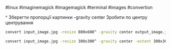 
#linux #imaginemagick #imagemagick #terminal #images #convertion

^ Зберегти пропорції картинки 
-gravity center Зробити по центру центрування

~~~bash 
convert input_image.jpg -resize 800x600^ -gravity center output_image.jpg
~~~

~~~bash
convert input_image.jpg -resize 300x300^ -gravity center -extent 300x300 output_image.jpg
~~~